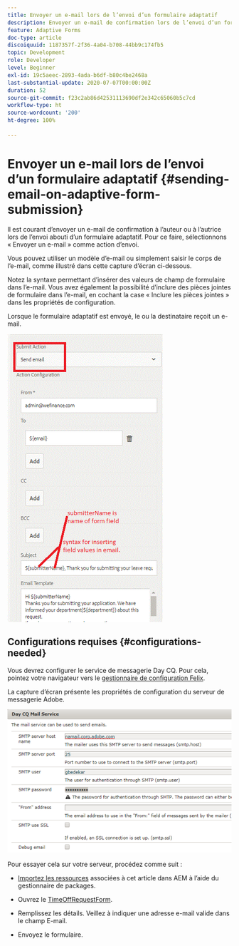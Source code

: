 ```yaml
---
title: Envoyer un e-mail lors de l’envoi d’un formulaire adaptatif
description: Envoyer un e-mail de confirmation lors de l’envoi d’un formulaire adaptatif à l’aide du composant Envoyer un e-mail
feature: Adaptive Forms
doc-type: article
discoiquuid: 1187357f-2f36-4a04-b708-44bb9c174fb5
topic: Development
role: Developer
level: Beginner
exl-id: 19c5aeec-2893-4ada-b6df-b80c4be2468a
last-substantial-update: 2020-07-07T00:00:00Z
duration: 52
source-git-commit: f23c2ab86d42531113690df2e342c65060b5c7cd
workflow-type: ht
source-wordcount: '200'
ht-degree: 100%

---
```


# Envoyer un e-mail lors de l’envoi d’un formulaire adaptatif {#sending-email-on-adaptive-form-submission}

Il est courant d’envoyer un e-mail de confirmation à l’auteur ou à l’autrice lors de l’envoi abouti d’un formulaire adaptatif. Pour ce faire, sélectionnons « Envoyer un e-mail » comme action d’envoi.

Vous pouvez utiliser un modèle d’e-mail ou simplement saisir le corps de l’e-mail, comme illustré dans cette capture d’écran ci-dessous.

Notez la syntaxe permettant d’insérer des valeurs de champ de formulaire dans l’e-mail. Vous avez également la possibilité d’inclure des pièces jointes de formulaire dans l’e-mail, en cochant la case « Inclure les pièces jointes » dans les propriétés de configuration.

Lorsque le formulaire adaptatif est envoyé, le ou la destinataire reçoit un e-mail.

![SendEmail](assets/sendemailaction.gif)

## Configurations requises {#configurations-needed}

Vous devrez configurer le service de messagerie Day CQ. Pour cela, pointez votre navigateur vers le [gestionnaire de configuration Felix](http://localhost:4502/system/console/configMgr).

La capture d’écran présente les propriétés de configuration du serveur de messagerie Adobe.

![mailservice](assets/mailservice.png)

Pour essayer cela sur votre serveur, procédez comme suit :

* [Importez les ressources](assets/timeoffrequest.zip) associées à cet article dans AEM à l’aide du gestionnaire de packages.

* Ouvrez le [TimeOffRequestForm](http://localhost:4502/content/dam/formsanddocuments/helpx/timeoffrequestform/jcr:content?wcmmode=disabled).

* Remplissez les détails. Veillez à indiquer une adresse e-mail valide dans le champ E-mail.

* Envoyez le formulaire.
